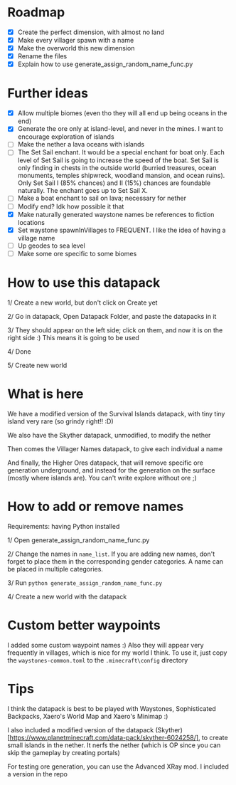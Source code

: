 # Roadmap

- [x] Create the perfect dimension, with almost no land
- [x] Make every villager spawn with a name
- [x] Make the overworld this new dimension
- [x] Rename the files
- [x] Explain how to use generate_assign_random_name_func.py

# Further ideas

- [x] Allow multiple biomes (even tho they will all end up being oceans in the end)
- [x] Generate the ore only at island-level, and never in the mines. I want to encourage exploration of islands
- [ ] Make the nether a lava oceans with islands
- [ ] The Set Sail enchant. It would be a special enchant for boat only. Each level of Set Sail is going to increase the speed of the boat. Set Sail is only finding in chests in the outside world (burried treasures, ocean monuments, temples shipwreck, woodland mansion, and ocean ruins). Only Set Sail I (85% chances) and II (15%) chances are foundable naturally. The enchant goes up to Set Sail X.
- [ ] Make a boat enchant to sail on lava; necessary for nether
- [ ] Modify end? Idk how possible it that
- [x] Make naturally generated waystone names be references to fiction locations
- [x] Set waystone spawnInVillages to FREQUENT. I like the idea of having a village name
- [ ] Up geodes to sea level
- [ ] Make some ore specific to some biomes

# How to use this datapack

1/ Create a new world, but don't click on Create yet

2/ Go in datapack, Open Datapack Folder, and paste the datapacks in it

3/ They should appear on the left side; click on them, and now it is on the right side :) This means it is going to be used

4/ Done

5/ Create new world


# What is here

We have a modified version of the Survival Islands datapack, with tiny tiny island very rare (so grindy right!! :D)

We also have the Skyther datapack, unmodified, to modify the nether

Then comes the Villager Names datapack, to give each individual a name

And finally, the Higher Ores datapack, that will remove specific ore generation underground, and instead for the generation on the surface (mostly where islands are). You can't write explore without ore ;)

# How to add or remove names

Requirements: having Python installed

1/ Open generate_assign_random_name_func.py

2/ Change the names in `name_list`. If you are adding new names, don't forget to place them in the corresponding gender categories. A name can be placed in multiple categories.

3/ Run `python generate_assign_random_name_func.py`

4/ Create a new world with the datapack

# Custom better waypoints

I added some custom waypoint names :) Also they will appear very frequently in villages, which is nice for my world I think. To use it, just copy the `waystones-common.toml` to the `.minecraft\config` directory

# Tips

I think the datapack is best to be played with Waystones, Sophisticated Backpacks, Xaero's World Map and Xaero's Minimap :)

I also included a modified version of the datapack (Skyther)[https://www.planetminecraft.com/data-pack/skyther-6024258/], to create small islands in the nether. It nerfs the nether (which is OP since you can skip the gameplay by creating portals)


For testing ore generation, you can use the Advanced XRay mod. I included a version in the repo
